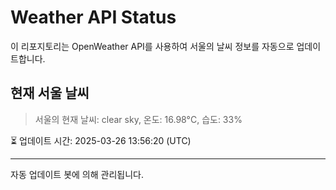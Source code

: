 
# Weather API Status

이 리포지토리는 OpenWeather API를 사용하여 서울의 날씨 정보를 자동으로 업데이트합니다.

## 현재 서울 날씨
> 서울의 현재 날씨: clear sky, 온도: 16.98°C, 습도: 33%

⏳ 업데이트 시간: 2025-03-26 13:56:20 (UTC)

---
자동 업데이트 봇에 의해 관리됩니다.
